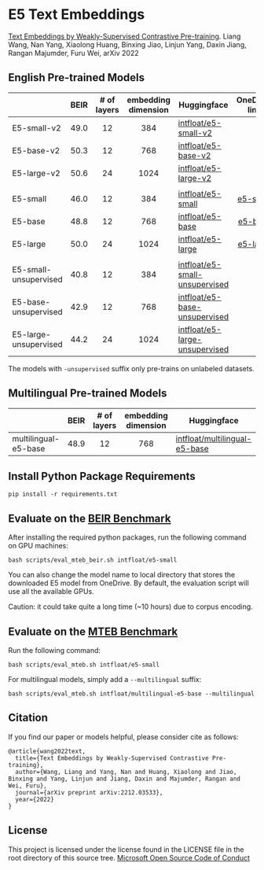 # E5 Text Embeddings

[Text Embeddings by Weakly-Supervised Contrastive Pre-training](https://arxiv.org/pdf/2212.03533.pdf).
Liang Wang, Nan Yang, Xiaolong Huang, Binxing Jiao, Linjun Yang, Daxin Jiang, Rangan Majumder, Furu Wei, arXiv 2022

## English Pre-trained Models

|                       | BEIR | # of layers | embedding dimension | Huggingface                                                                             |                              OneDrive link                               |
|-----------------------|------|:-----------:|:-------------------:|-----------------------------------------------------------------------------------------|:------------------------------------------------------------------------:|
| E5-small-v2           | 49.0 |     12      |         384         | [intfloat/e5-small-v2](https://huggingface.co/intfloat/e5-small-v2)                     |                                                                          |
| E5-base-v2            | 50.3 |     12      |         768         | [intfloat/e5-base-v2](https://huggingface.co/intfloat/e5-base-v2)                       |                                                                          |
| E5-large-v2           | 50.6 |     24      |        1024         | [intfloat/e5-large-v2](https://huggingface.co/intfloat/e5-large-v2)                     |                                                                          |
|                       |      |             |                     |                                                                                         |                                                                          |
| E5-small              | 46.0 |     12      |         384         | [intfloat/e5-small](https://huggingface.co/intfloat/e5-small)                           |  [e5-small](https://1drv.ms/u/s!Ap3CZfrY6o7cgSRb_1wwJ2sxw34f?e=32vp1D)   |
| E5-base               | 48.8 |     12      |         768         | [intfloat/e5-base](https://huggingface.co/intfloat/e5-base)                             |   [e5-base](https://1drv.ms/u/s!Ap3CZfrY6o7cgSbGDfaT56j1Wf0Q?e=huiOWd)   |
| E5-large              | 50.0 |     24      |        1024         | [intfloat/e5-large](https://huggingface.co/intfloat/e5-large)                           |  [e5-large](https://1drv.ms/u/s!Ap3CZfrY6o7cgSUQ-UWcZxBO1Sig?e=Tg30wc)   |
|                       |      |             |                     |                                                                                         |                                                                          |
| E5-small-unsupervised | 40.8 |     12      |         384         | [intfloat/e5-small-unsupervised](https://huggingface.co/intfloat/e5-small-unsupervised) |     |
| E5-base-unsupervised  | 42.9 |     12      |         768         | [intfloat/e5-base-unsupervised](https://huggingface.co/intfloat/e5-base-unsupervised)   |      |
| E5-large-unsupervised | 44.2 |     24      |        1024         | [intfloat/e5-large-unsupervised](https://huggingface.co/intfloat/e5-large-unsupervised) |     |

The models with `-unsupervised` suffix only pre-trains on unlabeled datasets.

## Multilingual Pre-trained Models

|                      | BEIR | # of layers | embedding dimension | Huggingface                                                                           |
|----------------------|------|:-----------:|:-------------------:|---------------------------------------------------------------------------------------|
| multilingual-e5-base | 48.9 |     12      |         768         | [intfloat/multilingual-e5-base](https://huggingface.co/intfloat/multilingual-e5-base) |

## Install Python Package Requirements

```shell
pip install -r requirements.txt
```

## Evaluate on the [BEIR Benchmark](https://arxiv.org/abs/2104.08663)

After installing the required python packages,
run the following command on GPU machines:

```shell
bash scripts/eval_mteb_beir.sh intfloat/e5-small
```

You can also change the model name to local directory that stores the downloaded E5 model from OneDrive.
By default,
the evaluation script will use all the available GPUs.

Caution: it could take quite a long time (~10 hours) due to corpus encoding.

## Evaluate on the [MTEB Benchmark](https://arxiv.org/abs/2210.07316)

Run the following command:

```shell
bash scripts/eval_mteb.sh intfloat/e5-small
```

For multilingual models, simply add a `--multilingual` suffix:

```shell
bash scripts/eval_mteb.sh intfloat/multilingual-e5-base --multilingual
```

## Citation

If you find our paper or models helpful, please consider cite as follows:

```
@article{wang2022text,
  title={Text Embeddings by Weakly-Supervised Contrastive Pre-training},
  author={Wang, Liang and Yang, Nan and Huang, Xiaolong and Jiao, Binxing and Yang, Linjun and Jiang, Daxin and Majumder, Rangan and Wei, Furu},
  journal={arXiv preprint arXiv:2212.03533},
  year={2022}
}
```

## License

This project is licensed under the license found in the LICENSE file in the root directory of this source tree.
[Microsoft Open Source Code of Conduct](https://opensource.microsoft.com/codeofconduct)
